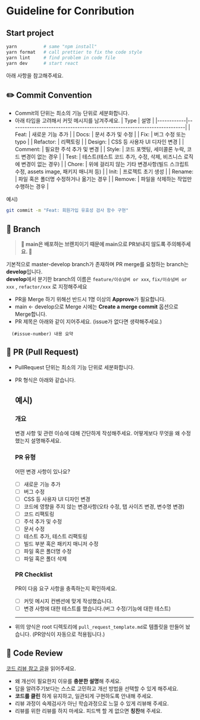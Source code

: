 # Guideline for Conribution

## Start project

```bash
yarn          # same "npm install"
yarn format   # call prettier to fix the code style
yarn lint     # find problem in code file
yarn dev      # start react
```

아래 사항을 참고해주세요.

## ✏️ Commit Convention

- Commit의 단위는 최소의 기능 단위로 세분화합니다.
- 아래 타입을 고려해서 커밋 메시지를 남겨주세요.
  | Type | 설명 |
  |------------|-------------------------------------------------------------------------|
  | Feat: | 새로운 기능 추가 |
  | Docs: | 문서 추가 및 수정 |
  | Fix: | 버그 수정 또는 typo |
  | Refactor: | 리팩토링 |
  | Design: | CSS 등 사용자 UI 디자인 변경 |
  | Comment: | 필요한 주석 추가 및 변경 |
  | Style: | 코드 포맷팅, 세미콜론 누락, 코드 변경이 없는 경우 |
  | Test: | 테스트(테스트 코드 추가, 수정, 삭제, 비즈니스 로직에 변경이 없는 경우) |
  | Chore: | 위에 걸리지 않는 기타 변경사항(빌드 스크립트 수정, assets image, 패키지 매니저 등) |
  | Init: | 프로젝트 초기 생성 |
  | Rename: | 파일 혹은 폴더명 수정하거나 옮기는 경우 |
  | Remove: | 파일을 삭제하는 작업만 수행하는 경우 |

예시)

```bash
git commit -m "Feat: 회원가입 유효성 검사 함수 구현"
```

## 🚀 Branch

> **🚨 main은 배포하는 브랜치이기 때문에 main으로 PR보내지 않도록 주의해주세요. 🚨**

기본적으로 master-develop branch가 존재하며 PR merge를 요청하는 branch는 **develop**입니다. <br>
**develop**에서 분기한 branch의 이름은 `feature/이슈넘버 or xxx`, `fix/이슈넘버 or xxx` , `refactor/xxx` 로 지정해주세요

- PR을 Merge 하기 위해선 반드시 1명 이상의 **Approve**가 필요합니다.
- main <- develop으로 Merge 시에는 **Create a merge commit** 옵션으로 Merge합니다.
- PR 제목은 아래와 같이 지어주세요. (issue가 없다면 생략해주세요.)

```
  (#issue-number) 내용 요약
```

## 🎯 PR (Pull Request)

- PullRequest 단위는 최소의 기능 단위로 세분화합니다.
- PR 형식은 아래와 같습니다.

  ## 예시)

  ### 개요

  변경 사항 및 관련 이슈에 대해 간단하게 작성해주세요. 어떻게보다 무엇을 왜 수정했는지 설명해주세요.

  ### PR 유형

  어떤 변경 사항이 있나요?

  - [ ] 새로운 기능 추가
  - [ ] 버그 수정
  - [ ] CSS 등 사용자 UI 디자인 변경
  - [ ] 코드에 영향을 주지 않는 변경사항(오타 수정, 탭 사이즈 변경, 변수명 변경)
  - [ ] 코드 리팩토링
  - [ ] 주석 추가 및 수정
  - [ ] 문서 수정
  - [ ] 테스트 추가, 테스트 리팩토링
  - [ ] 빌드 부분 혹은 패키지 매니저 수정
  - [ ] 파일 혹은 폴더명 수정
  - [ ] 파일 혹은 폴더 삭제

  ### PR Checklist

  PR이 다음 요구 사항을 충족하는지 확인하세요.

  - [ ] 커밋 메시지 컨벤션에 맞게 작성했습니다.
  - [ ] 변경 사항에 대한 테스트를 했습니다.(버그 수정/기능에 대한 테스트)

  ***

- 위의 양식은 root 디렉토리에 `pull_request_template.md`로 템플릿을 만들어 놨습니다. (PR양식이 자동으로 적용됩니다.)

## 🔎 Code Review

[코드 리뷰 참고 글](https://tech.kakao.com/2022/03/17/2022-newkrew-onboarding-codereview/)을 읽어주세요.

- 왜 개선이 필요한지 이유를 **충분한 설명**해 주세요.
- 답을 알려주기보다는 스스로 고민하고 개선 방법을 선택할 수 있게 해주세요.
- **코드를 클린** 하게 유지하고, 일관되게 구현하도록 안내해 주세요.
- 리뷰 과정이 숙제검사가 아닌 학습과정으로 느낄 수 있게 리뷰해 주세요.
- 리뷰를 위한 리뷰를 하지 마세요. 피드백 할 게 없으면 **칭찬**해 주세요.
